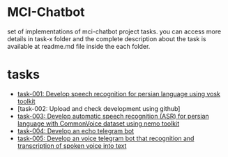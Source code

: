 # MCI-Chatbot
set of implementations of mci-chatbot project tasks. you can access more details in task-x folder and the complete description about the task is available at readme.md file inside the each folder.
# tasks
* [task-001: Develop speech recognition for persian language using vosk toolkit](https://github.com/YasinEnigma/mci-chatbot/tree/main/task-001)
* [task-002: Upload and check development using github]
* [task-003: Develop automatic speech recognition (ASR) for persian language with CommonVoice dataset using nemo toolkit](https://github.com/YasinEnigma/mci-chatbot/tree/main/task-003)
* [task-004: Develop an echo telegram bot](https://github.com/YasinEnigma/mci-chatbot/tree/main/task-004)
* [task-005: Develop an voice telegram bot that recognition and transcription of spoken voice into text](https://github.com/YasinEnigma/mci-chatbot/tree/main/task-005)

